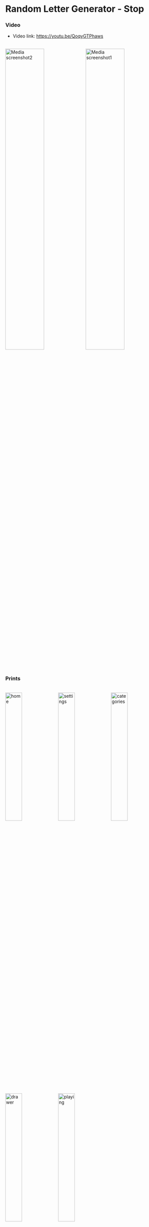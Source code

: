 # Random Letter Generator - Stop 

### Video

* Video link: https://youtu.be/QoqyGTPhaws
<br> 

<div>
  <img align="center" src="https://user-images.githubusercontent.com/61395660/236074284-89f6fb95-c3b5-4684-ba2c-6e42335c3070.png" alt="Media screenshot2"  width="49%" height="auto"/>
  <img align="center" src="https://user-images.githubusercontent.com/61395660/236074271-964655b8-ed29-41d8-a0e8-35cfce0acfa9.png" alt="Media screenshot1" width="49%" height="auto"/>
</div>
<br>

### Prints 

<br>
<div>
  <img src="https://user-images.githubusercontent.com/61395660/236072027-137d5814-59fc-498b-90b7-69e2ab3bab60.jpeg" alt="home" width="32%" height="auto"/>
  <img src="https://user-images.githubusercontent.com/61395660/236072035-7b9f19dd-61d5-4698-93d7-39ddca6df93a.jpeg" alt="settings" width="32%" height="auto"/>
  <img src="https://user-images.githubusercontent.com/61395660/236072025-2b0118ab-f99d-4bfd-84d5-ea4af49874d1.jpeg" alt="categories" width="32%" height="auto"/>
  <img src="https://user-images.githubusercontent.com/61395660/236072026-9a9fc64d-6633-473b-b205-6b38e2035970.jpeg" alt="drawer" width="32%" height="auto"/>
  <img src="https://user-images.githubusercontent.com/61395660/236072033-dff91334-e08d-461e-ac33-788fe71e5d30.jpeg" alt="playing" width="32%" height="auto"/>
</div>
<br>

* Prints (Portuguese version) 

<br>
<div>
  <img src="https://user-images.githubusercontent.com/61395660/236072029-07ef7c1e-8b1f-4ab2-9c55-3398f08b333d.jpeg" alt="inicio" width="32%" height="auto"/>
  <img src="https://user-images.githubusercontent.com/61395660/236072020-efb8c96d-8798-4be1-bfcd-3ff5dcabe3a2.jpeg" alt="ajustes" width="32%" height="auto"/>
  <img src="https://user-images.githubusercontent.com/61395660/236072023-f6275d8c-1e09-44f5-872d-38a08f1644d8.jpeg" alt="categorias" width="32%" height="auto"/>
  <img src="https://user-images.githubusercontent.com/61395660/236072031-64e584fd-6cf7-4dd3-a2ee-184c9c05e33a.jpeg" alt="navegador" width="32%" height="auto"/>
</div>
<br>

## About this Project
With this app you can: 

Generate a random letter (no repetition) ; 
Use a coutdown timer; 
Get idea from categories section if your mind go blank.


## Why ? 
My family have moved to a new place and we had nothing else to do but play 'Stop!' in the occasion. We got frustrated every time we counted our fingers and it was a letter that already have been used. So I created this app to prevent this problem for us. Now it's part of my personal portfolio, so any feedback about the project, code, structure or anything else will be very welcome!

email: emanuelldsc@gmail.com

## Packages  
   cupertino_icons: ^1.0.2
  google_fonts: ^4.0.3
  font_awesome_flutter: ^10.4.0
  circular_countdown_timer: ^0.2.2
  hidden_drawer_menu: ^3.0.1
  flutter_ringtone_player: ^3.2.0
  numberpicker: ^2.1.2
  flutter_animate: ^4.1.1+1
  get_storage: ^2.1.1
  flutter_localizations:
    sdk: flutter
  intl: ^0.17.0

## Installers
If you want to test the App in the Production mode, the installers are listed below:

Android .apk installer : Soon!

iOS .ipa installer: Soon!
